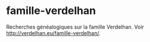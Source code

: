 # famille-verdelhan

Recherches généalogiques sur la famille Verdelhan. Voir <http://verdelhan.eu/famille-verdelhan/>.
